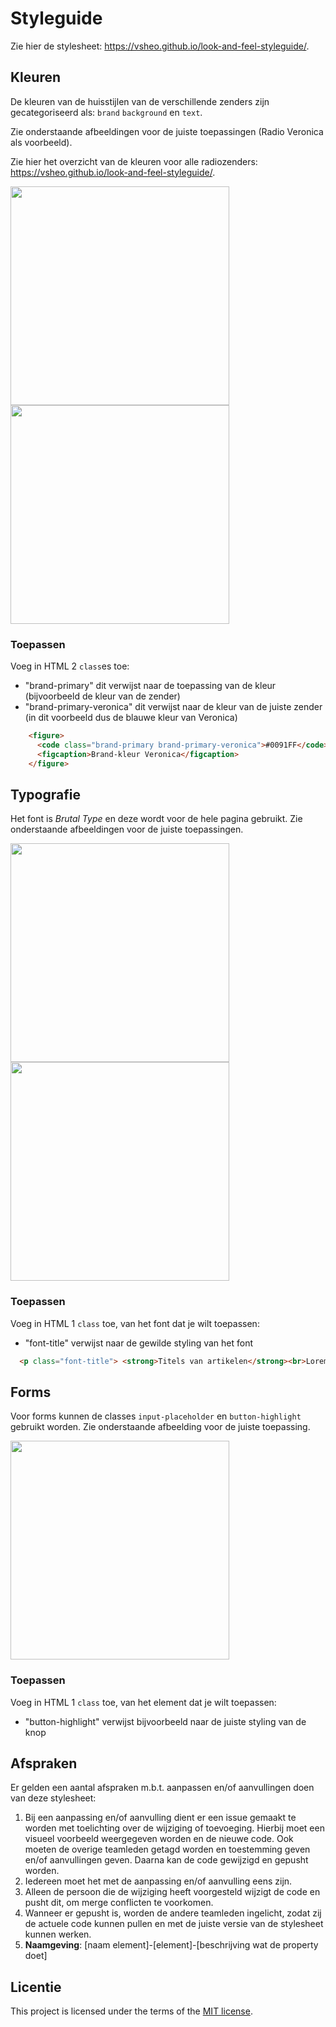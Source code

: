 # Styleguide

Zie hier de stylesheet: https://vsheo.github.io/look-and-feel-styleguide/.

## Kleuren
De kleuren van de huisstijlen van de verschillende zenders zijn gecategoriseerd als: `brand` `background` en `text`. 

Zie onderstaande afbeeldingen voor de juiste toepassingen (Radio Veronica als voorbeeld). 

Zie hier het overzicht van de kleuren voor alle radiozenders: https://vsheo.github.io/look-and-feel-styleguide/.

<img src="https://github.com/user-attachments/assets/2a592a7f-eee9-4bbd-9724-11a273241aa6" width="350">
<img src="https://github.com/user-attachments/assets/9cf589eb-b4ea-48fe-a02e-75deb1cf24ed" width="350">

### Toepassen
Voeg in HTML 2 `class`es toe: 
* "brand-primary" dit verwijst naar de toepassing van de kleur (bijvoorbeeld de kleur van de zender)
* "brand-primary-veronica" dit verwijst naar de kleur van de juiste zender (in dit voorbeeld dus de blauwe kleur van Veronica)

```html
    <figure>
      <code class="brand-primary brand-primary-veronica">#0091FF</code>
      <figcaption>Brand-kleur Veronica</figcaption>
    </figure>
```

## Typografie
Het font is <em>Brutal Type</em> en deze wordt voor de hele pagina gebruikt. Zie onderstaande afbeeldingen voor de juiste toepassingen. 

<img src="https://github.com/user-attachments/assets/07b79183-0f82-4aff-8648-b72f4bbafad7" width="350">
<img src="https://github.com/user-attachments/assets/161ae635-449f-43ae-be32-b4319cba0826" width="350">

### Toepassen
Voeg in HTML 1 `class` toe, van het font dat je wilt toepassen: 
* "font-title" verwijst naar de gewilde styling van het font

```html
  <p class="font-title"> <strong>Titels van artikelen</strong><br>Lorem ipsum dolor sit amet</p> 
```

## Forms
Voor forms kunnen de classes `input-placeholder` en `button-highlight` gebruikt worden. Zie onderstaande afbeelding voor de juiste toepassing. 

<img src="https://github.com/user-attachments/assets/80969049-5b08-4ecc-bfdc-2507e8536813" width="350">

### Toepassen
Voeg in HTML 1 `class` toe, van het element dat je wilt toepassen: 
* "button-highlight" verwijst bijvoorbeeld naar de juiste styling van de knop

## Afspraken
Er gelden een aantal afspraken m.b.t. aanpassen en/of aanvullingen doen van deze stylesheet: 
1. Bij een aanpassing en/of aanvulling dient er een issue gemaakt te worden met toelichting over de wijziging of toevoeging. Hierbij moet een visueel voorbeeld weergegeven worden en de nieuwe code. Ook moeten de overige teamleden getagd worden en toestemming geven en/of aanvullingen geven. Daarna kan de code gewijzigd en gepusht worden.
2. Iedereen moet het met de aanpassing en/of aanvulling eens zijn.
3. Alleen de persoon die de wijziging heeft voorgesteld wijzigt de code en pusht dit, om merge conflicten te voorkomen.
4. Wanneer er gepusht is, worden de andere teamleden ingelicht, zodat zij de actuele code kunnen pullen en met de juiste versie van de stylesheet kunnen werken.
5. <strong>Naamgeving</strong>: [naam element]-[element]-[beschrijving wat de property doet]


## Licentie

This project is licensed under the terms of the [MIT license](./LICENSE).

